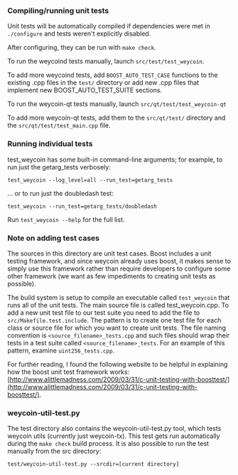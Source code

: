 ### Compiling/running unit tests

Unit tests will be automatically compiled if dependencies were met in `./configure`
and tests weren't explicitly disabled.

After configuring, they can be run with `make check`.

To run the weycoind tests manually, launch `src/test/test_weycoin`.

To add more weycoind tests, add `BOOST_AUTO_TEST_CASE` functions to the existing
.cpp files in the `test/` directory or add new .cpp files that
implement new BOOST_AUTO_TEST_SUITE sections.

To run the weycoin-qt tests manually, launch `src/qt/test/test_weycoin-qt`

To add more weycoin-qt tests, add them to the `src/qt/test/` directory and
the `src/qt/test/test_main.cpp` file.

### Running individual tests

test_weycoin has some built-in command-line arguments; for
example, to run just the getarg_tests verbosely:

    test_weycoin --log_level=all --run_test=getarg_tests

... or to run just the doubledash test:

    test_weycoin --run_test=getarg_tests/doubledash

Run `test_weycoin --help` for the full list.

### Note on adding test cases

The sources in this directory are unit test cases.  Boost includes a
unit testing framework, and since weycoin already uses boost, it makes
sense to simply use this framework rather than require developers to
configure some other framework (we want as few impediments to creating
unit tests as possible).

The build system is setup to compile an executable called `test_weycoin`
that runs all of the unit tests.  The main source file is called
test_weycoin.cpp. To add a new unit test file to our test suite you need 
to add the file to `src/Makefile.test.include`. The pattern is to create 
one test file for each class or source file for which you want to create 
unit tests.  The file naming convention is `<source_filename>_tests.cpp` 
and such files should wrap their tests in a test suite 
called `<source_filename>_tests`. For an example of this pattern, 
examine `uint256_tests.cpp`.

For further reading, I found the following website to be helpful in
explaining how the boost unit test framework works:
[http://www.alittlemadness.com/2009/03/31/c-unit-testing-with-boosttest/](http://www.alittlemadness.com/2009/03/31/c-unit-testing-with-boosttest/).

### weycoin-util-test.py

The test directory also contains the weycoin-util-test.py tool, which tests weycoin utils (currently just weycoin-tx). This test gets run automatically during the `make check` build process. It is also possible to run the test manually from the src directory:

```
test/weycoin-util-test.py --srcdir=[current directory]

```
